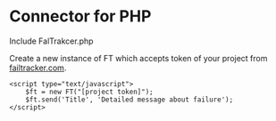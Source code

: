 Connector for PHP
========================

Include FalTrakcer.php 

Create a new instance of FT which accepts token of your project from [failtracker.com](http://failtracker.com).

    <script type="text/javascript">
        $ft = new FT("[project token]");
        $ft.send('Title', 'Detailed message about failure');
    </script>

